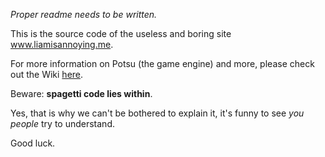 _Proper readme needs to be written._

This is the source code of the useless and boring site www.liamisannoying.me.

For more information on Potsu (the game engine) and more, please check out the Wiki [here](https://github.com/The-Liamisannoying-Foundation/liamisannoyingme/wiki).

Beware: __**spagetti code lies within**__.

Yes, that is why we can't be bothered to explain it, it's funny to see _you people_ try to understand.

Good luck.
